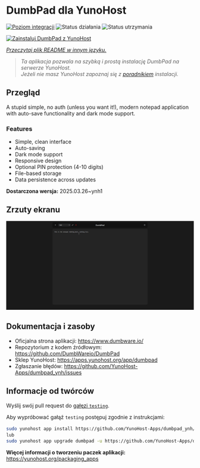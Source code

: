 <!--
To README zostało automatycznie wygenerowane przez <https://github.com/YunoHost/apps/tree/master/tools/readme_generator>
Nie powinno być ono edytowane ręcznie.
-->

# DumbPad dla YunoHost

[![Poziom integracji](https://apps.yunohost.org/badge/integration/dumbpad)](https://ci-apps.yunohost.org/ci/apps/dumbpad/)
![Status działania](https://apps.yunohost.org/badge/state/dumbpad)
![Status utrzymania](https://apps.yunohost.org/badge/maintained/dumbpad)

[![Zainstaluj DumbPad z YunoHost](https://install-app.yunohost.org/install-with-yunohost.svg)](https://install-app.yunohost.org/?app=dumbpad)

*[Przeczytaj plik README w innym języku.](./ALL_README.md)*

> *Ta aplikacja pozwala na szybką i prostą instalację DumbPad na serwerze YunoHost.*  
> *Jeżeli nie masz YunoHost zapoznaj się z [poradnikiem](https://yunohost.org/install) instalacji.*

## Przegląd

A stupid simple, no auth (unless you want it!), modern notepad application with auto-save functionality and dark mode support.

### Features

- Simple, clean interface
- Auto-saving
- Dark mode support
- Responsive design
- Optional PIN protection (4-10 digits)
- File-based storage
- Data persistence across updates


**Dostarczona wersja:** 2025.03.26~ynh1

## Zrzuty ekranu

![Zrzut ekranu z DumbPad](./doc/screenshots/screenshot.png)

## Dokumentacja i zasoby

- Oficjalna strona aplikacji: <https://www.dumbware.io/>
- Repozytorium z kodem źródłowym: <https://github.com/DumbWareio/DumbPad>
- Sklep YunoHost: <https://apps.yunohost.org/app/dumbpad>
- Zgłaszanie błędów: <https://github.com/YunoHost-Apps/dumbpad_ynh/issues>

## Informacje od twórców

Wyślij swój pull request do [gałęzi `testing`](https://github.com/YunoHost-Apps/dumbpad_ynh/tree/testing).

Aby wypróbować gałąź `testing` postępuj zgodnie z instrukcjami:

```bash
sudo yunohost app install https://github.com/YunoHost-Apps/dumbpad_ynh/tree/testing --debug
lub
sudo yunohost app upgrade dumbpad -u https://github.com/YunoHost-Apps/dumbpad_ynh/tree/testing --debug
```

**Więcej informacji o tworzeniu paczek aplikacji:** <https://yunohost.org/packaging_apps>
